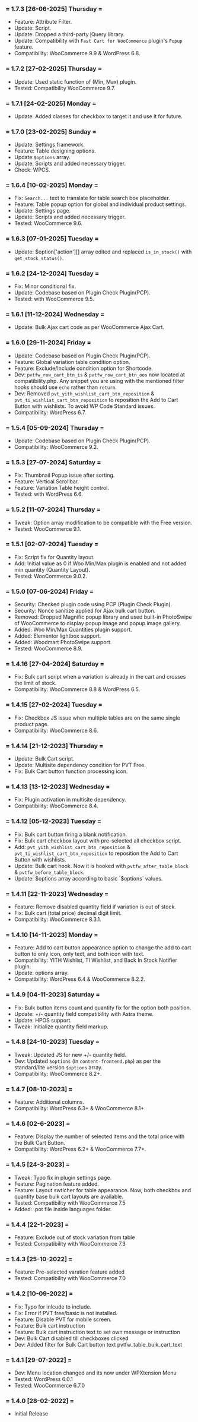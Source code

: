 ### = 1.7.3 [26-06-2025] Thursday =
* Feature: Attribute Filter.
* Update: Script.
* Update: Dropped a third-party jQuery library.
* Update: Compatibility with `Fast Cart for WooCommerce` plugin's `Popup` feature.
* Compatibility: WooCommerce 9.9 & WordPress 6.8.

### = 1.7.2 [27-02-2025] Thursday =
* Update: Used static function of (Min, Max) plugin.
* Tested: Compatibility WooCommerce 9.7.

### = 1.7.1 [24-02-2025] Monday =
* Update: Added classes for checkbox <td> to target it and use it for future.

### = 1.7.0 [23-02-2025] Sunday =
* Update: Settings framework.
* Feature: Table designing options.
* Update:`$options` array.
* Update: Scripts and added necessary trigger.
* Check: WPCS.

### = 1.6.4 [10-02-2025] Monday =
* Fix: `Search...` text to translate for table search box placeholder.
* Feature: Table popup option for global and individual product settings.
* Update: Settings page.
* Update: Scripts and added necessary trigger.
* Tested: WooCommerce 9.6.

### = 1.6.3 [07-01-2025] Tuesday =
* Update: $option['action'][] array edited and replaced `is_in_stock()` with `get_stock_status()`.

### = 1.6.2 [24-12-2024] Tuesday =
* Fix: Minor conditional fix.
* Update: Codebase based on Plugin Check Plugin(PCP).
* Tested: with WooCommerce 9.5.

### = 1.6.1 [11-12-2024] Wednesday =
* Update: Bulk Ajax cart code as per WooCommerce Ajax Cart.

### = 1.6.0 [29-11-2024] Friday =
* Update: Codebase based on Plugin Check Plugin(PCP).
* Feature: Global variation table condition option.
* Feature: Exclude/Include condition option for Shortcode.
* Dev: `pvtfw_row_cart_btn_is` & `pvtfw_row_cart_btn_oos` now located at compatibility.php. Any snippet you are using with the mentioned filter hooks should use `echo` rather than `return`.
* Dev: Removed `pvt_yith_wishlist_cart_btn_reposition` & `pvt_ti_wishlist_cart_btn_reposition` to reposition the Add to Cart Button with wishlists. To avoid WP Code Standard issues.
* Compatibility: WordPress 6.7.

### = 1.5.4 [05-09-2024] Thursday =
* Update: Codebase based on Plugin Check Plugin(PCP).
* Compatibility: WooCommerce 9.2.

### = 1.5.3 [27-07-2024] Saturday =
* Fix: Thumbnail Popup issue after sorting.
* Feature: Vertical Scrollbar.
* Feature: Variation Table height control.
* Tested: with WordPress 6.6.

### = 1.5.2 [11-07-2024] Thursday =
* Tweak: Option array modification to be compatible with the Free version.
* Tested: WooCommerce 9.1.

### = 1.5.1 [02-07-2024] Tuesday =
* Fix: Script fix for Quantity layout.
* Add: Initial value as 0 if Woo Min/Max plugin is enabled and not added min quantity (Quantity Layout).
* Tested: WooCommerce 9.0.2.

### = 1.5.0 [07-06-2024] Friday =
* Security: Checked plugin code using PCP (Plugin Check Plugin).
* Security: Nonce sanitize applied for Ajax bulk cart button.
* Removed: Dropped Magnific popup library and used built-in PhotoSwipe of WooCommerce to display popup image and popup image gallery.
* Added: Woo Min/Max Quantities plugin support.
* Added: Elementor lightbox support.
* Added: Woodmart PhotoSwipe support.
* Tested: WooCommerce 8.9.

### = 1.4.16 [27-04-2024] Saturday =
* Fix: Bulk cart script when a variation is already in the cart and crosses the limit of stock.
* Compatibility: WooCommerce 8.8 & WordPress 6.5.

### = 1.4.15 [27-02-2024] Tuesday =
* Fix: Checkbox JS issue when multiple tables are on the same single product page.
* Compatibility: WooCommerce 8.6.

### = 1.4.14 [21-12-2023] Thursday =
* Update: Bulk Cart script.
* Update: Multisite dependency condition for PVT Free.
* Fix: Bulk Cart button function processing icon.

### = 1.4.13 [13-12-2023] Wednesday =
* Fix: Plugin activation in multisite dependency.
* Compatibility: WooCommerce 8.4.

### = 1.4.12 [05-12-2023] Tuesday =
* Fix: Bulk cart button firing a blank notification.
* Fix: Bulk cart checkbox layout with pre-selected all checkbox script.
* Add: `pvt_yith_wishlist_cart_btn_reposition` & `pvt_ti_wishlist_cart_btn_reposition` to reposition the Add to Cart Button with wishlists.
* Update: Bulk cart hook. Now it is hooked with `pvtfw_after_table_block` & `pvtfw_before_table_block`.
* Update: $options array according to basic `$options` values.

### = 1.4.11 [22-11-2023] Wednesday =
* Feature: Remove disabled quantity field if variation is out of stock.
* Fix: Bulk cart (total price) decimal digit limit.
* Compatibility: WooCommerce 8.3.1.

### = 1.4.10 [14-11-2023] Monday =
* Feature: Add to cart button appearance option to change the add to cart button to only icon, only text, and both icon with text.
* Compatibility: YITH Wishlist, TI Wishlist, and Back In Stock Notifier plugin.
* Update: options array.
* Compatibility: WordPress 6.4 & WooCommerce 8.2.2.

### = 1.4.9 [04-11-2023] Saturday =
* Fix: Bulk button items count and quantity fix for the option both position.
* Update: +/- quantity field compatibility with Astra theme.
* Update: HPOS support.
* Tweak: Initialize quantity field markup.

### = 1.4.8 [24-10-2023] Tuesday =
* Tweak: Updated JS for new +/- quantity field.
* Dev: Updated `$options` (in `content-frontend.php`) as per the standard/lite version `$options` array.
* Compatibility: WooCommerce 8.2+.

### = 1.4.7 [08-10-2023] =
* Feature: Additional columns.
* Compatibility: WordPress 6.3+ & WooCommerce 8.1+.

### = 1.4.6 [02-6-2023] =
* Feature: Display the number of selected items and the total price with the Bulk Cart Button.
* Compatibility: WordPress 6.2+ & WooCommerce 7.7+.

### = 1.4.5 [24-3-2023] =
* Tweak: Typo fix in plugin settings page.
* Feature: Pagination feature added.
* Feature: Layout swticher for table appearance. Now, both checkbox and quantity base bulk cart layouts are available.
* Tested: Compatibility with WooCommerce 7.5
* Added: .pot file inside languages folder.

### = 1.4.4 [22-1-2023] =
* Feature: Exclude out of stock variation from table
* Tested: Compatibility with WooCommerce 7.3

### = 1.4.3 [25-10-2022] =
* Feature: Pre-selected varation feature added
* Tested: Compatibility with WooCommerce 7.0

### = 1.4.2 [10-09-2022] =
* Fix: Typo for inlcude to include. 
* Fix: Error if PVT free/basic is not installed. 
* Feature: Disable PVT for mobile screen.
* Feature: Bulk cart instruction
* Feature: Bulk cart instruction text to set own message or instruction
* Dev: Bulk Cart disabled till checkboxes clicked
* Dev: Added filter for Bulk Cart button text pvtfw_table_bulk_cart_text

### = 1.4.1 [29-07-2022] =
* Dev: Menu location changed and its now under WPXtension Menu
* Tested: WordPress 6.0.1
* Tested: WooCommerce 6.7.0

### = 1.4.0 [28-02-2022] =
* Initial Release
